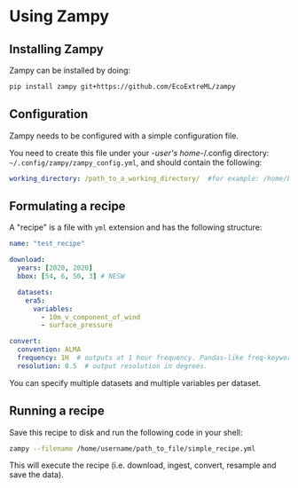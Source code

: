 # Using Zampy

## Installing Zampy
Zampy can be installed by doing:
```bash
pip install zampy git+https://github.com/EcoExtreML/zampy
```

## Configuration
Zampy needs to be configured with a simple configuration file.

You need to create this file under your -*user's home*-/.config directory: `~/.config/zampy/zampy_config.yml`, and should contain the following:

```yaml
working_directory: /path_to_a_working_directory/  #for example: /home/bart/Zampy
```

## Formulating a recipe
A "recipe" is a file with `yml` extension and has the following structure:

```yaml
name: "test_recipe"

download:
  years: [2020, 2020]
  bbox: [54, 6, 50, 3] # NESW

  datasets:
    era5:
      variables:
        - 10m_v_component_of_wind
        - surface_pressure

convert:
  convention: ALMA
  frequency: 1H  # outputs at 1 hour frequency. Pandas-like freq-keyword.
  resolution: 0.5  # output resolution in degrees.
```

You can specify multiple datasets and multiple variables per dataset.

## Running a recipe
Save this recipe to disk and run the following code in your shell:

```bash
zampy --filename /home/username/path_to_file/simple_recipe.yml
```

This will execute the recipe (i.e. download, ingest, convert, resample and save the data).
